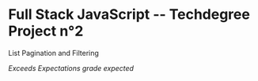 # Full Stack JavaScript -- Techdegree Project n°2

List Pagination and Filtering

*Exceeds Expectations grade expected*
